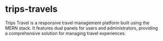 # trips-travels
Trips Travel is a responsive travel management platform built using the MERN stack. It features dual panels for users and administrators, providing a comprehensive solution for managing travel experiences.
